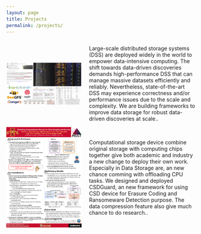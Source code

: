 ```yaml
---
layout: page
title: Projects
permalink: /projects/
---
```


<div style="display: flex; align-items: center;">
  <img src="/prj-lsfs.png" style="width: 200px; margin-right: 20px;">
  <p>Large-scale distributed storage systems (DSS) are deployed widely in the world to empower data-intensive computing. The shift towards data-driven discoveries demands high-performance DSS that can manage massive datasets efficiently and reliably. Nevertheless, state-of-the-art DSS may experience correctness and/or performance issues due to the scale and complexity. We are building frameworks to improve data storage for robust data-driven discoveries at scale..</p>
</div>

<div style="display: flex; align-items: center;">
  <img src="/Poster_msst24.png" style="width: 200px; margin-right: 20px;">
  <p>Computational storage device combine original storage with computing chips together give both academic and industry a new change to deploy their own work. Especially in Data Storage are, an new chance comming with offloading CPU tasks. We designed and deployed CSDGuard, an new framework for using CSD device for Erasure Coding and Ransomeware Detection purpose. The data compression feature also give much chance to do research.. </p>
</div>
